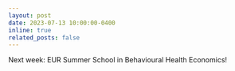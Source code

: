 ```yaml
---
layout: post
date: 2023-07-13 10:00:00-0400
inline: true
related_posts: false
---
```


Next week: EUR Summer School in Behavioural Health Economics!
